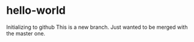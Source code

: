 # hello-world
Initializing to github
This is a new branch. Just wanted to be merged with the master one.
